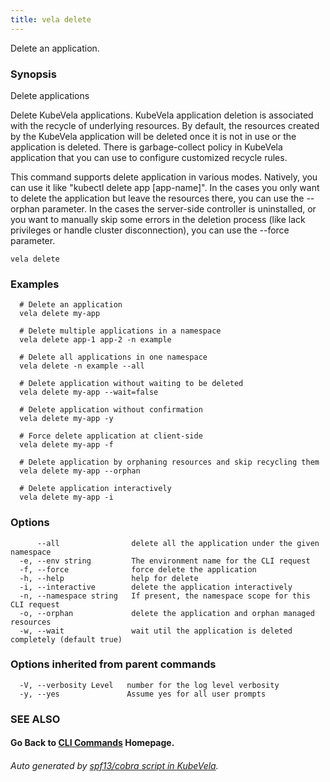 ```yaml
---
title: vela delete
---
```


Delete an application.

### Synopsis

Delete applications

 Delete KubeVela applications. KubeVela application deletion is associated with the recycle of underlying resources. By default, the resources created by the KubeVela application will be deleted once it is not in use or the application is deleted. There is garbage-collect policy in KubeVela application that you can use to configure customized recycle rules.

 This command supports delete application in various modes. Natively, you can use it like "kubectl delete app [app-name]". In the cases you only want to delete the application but leave the resources there, you can use the --orphan parameter. In the cases the server-side controller is uninstalled, or you want to manually skip some errors in the deletion process (like lack privileges or handle cluster disconnection), you can use the --force parameter.

```
vela delete
```

### Examples

```
  # Delete an application
  vela delete my-app
  
  # Delete multiple applications in a namespace
  vela delete app-1 app-2 -n example
  
  # Delete all applications in one namespace
  vela delete -n example --all
  
  # Delete application without waiting to be deleted
  vela delete my-app --wait=false
  
  # Delete application without confirmation
  vela delete my-app -y
  
  # Force delete application at client-side
  vela delete my-app -f
  
  # Delete application by orphaning resources and skip recycling them
  vela delete my-app --orphan
  
  # Delete application interactively
  vela delete my-app -i
```

### Options

```
      --all                delete all the application under the given namespace
  -e, --env string         The environment name for the CLI request
  -f, --force              force delete the application
  -h, --help               help for delete
  -i, --interactive        delete the application interactively
  -n, --namespace string   If present, the namespace scope for this CLI request
  -o, --orphan             delete the application and orphan managed resources
  -w, --wait               wait util the application is deleted completely (default true)
```

### Options inherited from parent commands

```
  -V, --verbosity Level   number for the log level verbosity
  -y, --yes               Assume yes for all user prompts
```

### SEE ALSO



#### Go Back to [CLI Commands](vela) Homepage.


###### Auto generated by [spf13/cobra script in KubeVela](https://github.com/kubevela/kubevela/tree/master/hack/docgen).

